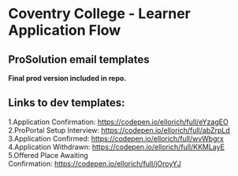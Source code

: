 
# Coventry College - Learner Application Flow
## ProSolution email templates

**Final prod version included in repo.**

## Links to dev templates:
1.Application Confirmation: https://codepen.io/ellorich/full/eYzagEO
2.ProPortal Setup Interview: https://codepen.io/ellorich/full/abZrpLd
3.Application Confirmed: https://codepen.io/ellorich/full/wvWbgrx
4.Application Withdrawn: https://codepen.io/ellorich/full/KKMLayE
5.Offered Place Awaiting Confirmation: https://codepen.io/ellorich/full/jOroyYJ
